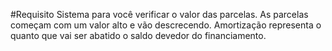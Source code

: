 #Requisito
Sistema para você verificar o valor das parcelas. As parcelas começam com um valor alto e vão descrecendo.
Amortização representa o quanto que vai ser abatido o saldo devedor do financiamento.